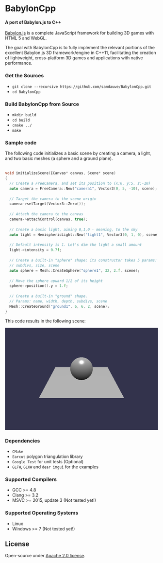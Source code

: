BabylonCpp
===========

#### A port of Babylon.js to C++ #####

[Babylon.js](http://www.babylonjs.com) is a complete JavaScript framework for building 3D games with HTML 5 and WebGL.

The goal with BabylonCpp is to fully implement the relevant portions of the excellent Babylon.js 3D framework/engine in C++11, facilitating the creation of lightweight, cross-platform 3D games and applications with native performance.

### Get the Sources ###
* `git clone --recursive https://github.com/samdauwe/BabylonCpp.git`
* `cd BabylonCpp`

### Build BabylonCpp from Source ###
* `mkdir build`
* `cd build`
* `cmake ../`
* `make`

### Sample code ###

The following code initializes a basic scene by creating a camera, a light, and two basic meshes (a sphere and a ground plane).

```c++

void initializeScene(ICanvas* canvas, Scene* scene)
{
  // Create a FreeCamera, and set its position to (x:0, y:5, z:-10)
  auto camera = FreeCamera::New("camera1", Vector3(0, 5, -10), scene);

  // Target the camera to the scene origin
  camera->setTarget(Vector3::Zero());

  // Attach the camera to the canvas
  camera->attachControl(canvas, true);

  // Create a basic light, aiming 0,1,0 - meaning, to the sky
  auto light = HemisphericLight::New("light1", Vector3(0, 1, 0), scene);

  // Default intensity is 1. Let's dim the light a small amount
  light->intensity = 0.7f;

  // Create a built-in "sphere" shape; its constructor takes 5 params: name,
  // subdivs, size, scene
  auto sphere = Mesh::CreateSphere("sphere1", 32, 2.f, scene);

  // Move the sphere upward 1/2 of its height
  sphere->position().y = 1.f;

  // Create a built-in "ground" shape.
  // Params: name, width, depth, subdivs, scene
  Mesh::CreateGround("ground1", 6, 6, 2, scene);
}

```

This code results in the following scene:

![Basic scene](assets/screenshots/basic_scene.png?raw=true "Basic scene")

### Dependencies ###
* `CMake`
* `Earcut` polygon triangulation library
* `Google Test` for unit tests (Optional)
* `GLFW`, `GLXW` and `dear imgui` for the examples

### Supported Compilers ###
* GCC >= 4.8
* Clang >= 3.2
* MSVC >= 2015, update 3 (Not tested yet!)

### Supported Operating Systems ###
* Linux
* Windows >= 7 (Not tested yet!)

## License
Open-source under [Apache 2.0 license](http://www.tldrlegal.com/license/apache-license-2.0-%28apache-2.0%29).
